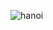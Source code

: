 ![hanoi](https://github.com/Martin-I23/new.io/assets/143592042/40e7bf5c-fb06-4850-9737-df362d811f8b)
